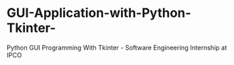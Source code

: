 # GUI-Application-with-Python-Tkinter-
 Python GUI Programming With Tkinter - Software Engineering Internship at IPCO
